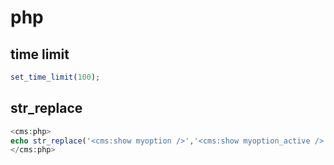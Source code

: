 # php

## time limit

```php
set_time_limit(100);
```

## str_replace

```php
<cms:php>
echo str_replace('<cms:show myoption />','<cms:show myoption_active />', '<cms:embed 'data/optgroup_option_locations.html' />');
</cms:php>
```
